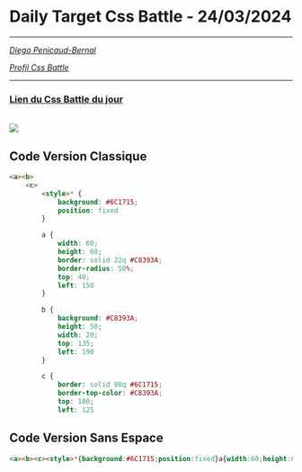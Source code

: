 # Daily Target Css Battle - 24/03/2024

<hr>

[<em>Diego Penicaud-Bernal</em>](https://github.com/Diego-PB)

[<em>Profil Css Battle</em>](https://cssbattle.dev/player/diegopb)

<hr>

### [Lien du Css Battle du jour](https://cssbattle.dev/play/avFxQqBVe1bdhc1utxnq)

<br>
<img src="https://firebasestorage.googleapis.com/v0/b/cssbattleapp.appspot.com/o/user%2Fummd3POvEDfFyeFvVdOMG3OOrwE2%2Ftargets%2Ftarget_lRXeTMY@2x.png?alt=media">

## Code Version Classique

```html
<a><b>
    <c>
        <style>* {
            background: #6C1715;
            position: fixed
        }

        a {
            width: 60;
            height: 60;
            border: solid 22q #C8393A;
            border-radius: 50%;
            top: 40;
            left: 150
        }

        b {
            background: #C8393A;
            height: 50;
            width: 20;
            top: 135;
            left: 190
        }

        c {
            border: solid 80q #6C1715;
            border-top-color: #C8393A;
            top: 180;
            left: 125
```

## Code Version Sans Espace

```html
<a><b><c><style>*{background:#6C1715;position:fixed}a{width:60;height:60;border:solid 22q#C8393A;border-radius:50%;top:40;left:150}b{background:#C8393A;height:50;width:20;top:135;left:190}c{border:solid 80q#6C1715;border-top-color:#C8393A;top:180;left:125
```